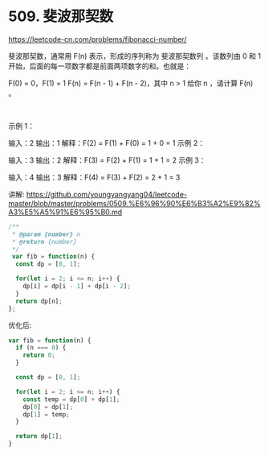 # 509. 斐波那契数


https://leetcode-cn.com/problems/fibonacci-number/



斐波那契数，通常用 F(n) 表示，形成的序列称为 斐波那契数列 。该数列由 0 和 1 开始，后面的每一项数字都是前面两项数字的和。也就是：

F(0) = 0，F(1) = 1
F(n) = F(n - 1) + F(n - 2)，其中 n > 1
给你 n ，请计算 F(n) 。

 

示例 1：

输入：2
输出：1
解释：F(2) = F(1) + F(0) = 1 + 0 = 1
示例 2：

输入：3
输出：2
解释：F(3) = F(2) + F(1) = 1 + 1 = 2
示例 3：

输入：4
输出：3
解释：F(4) = F(3) + F(2) = 2 + 1 = 3



讲解:
https://github.com/youngyangyang04/leetcode-master/blob/master/problems/0509.%E6%96%90%E6%B3%A2%E9%82%A3%E5%A5%91%E6%95%B0.md


```js
/**
 * @param {number} n
 * @return {number}
 */
 var fib = function(n) {
  const dp = [0, 1];

  for(let i = 2; i <= n; i++) {
    dp[i] = dp[i - 1] + dp[i - 2];
  }
  return dp[n];
};
```

优化后:
```js
var fib = function(n) {
  if (n === 0) {
    return 0;
  }

  const dp = [0, 1];

  for(let i = 2; i <= n; i++) {
    const temp = dp[0] + dp[1];
    dp[0] = dp[1];
    dp[1] = temp;
  }

  return dp[1];
}
```
